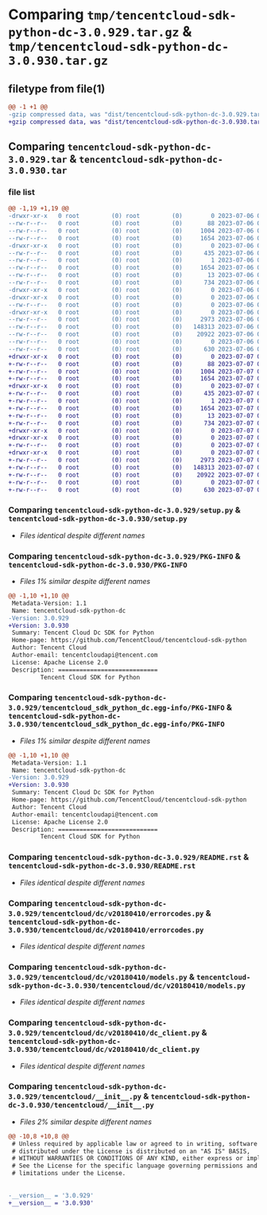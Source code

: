 # Comparing `tmp/tencentcloud-sdk-python-dc-3.0.929.tar.gz` & `tmp/tencentcloud-sdk-python-dc-3.0.930.tar.gz`

## filetype from file(1)

```diff
@@ -1 +1 @@
-gzip compressed data, was "dist/tencentcloud-sdk-python-dc-3.0.929.tar", last modified: Thu Jul  6 00:24:41 2023, max compression
+gzip compressed data, was "dist/tencentcloud-sdk-python-dc-3.0.930.tar", last modified: Fri Jul  7 00:22:17 2023, max compression
```

## Comparing `tencentcloud-sdk-python-dc-3.0.929.tar` & `tencentcloud-sdk-python-dc-3.0.930.tar`

### file list

```diff
@@ -1,19 +1,19 @@
-drwxr-xr-x   0 root         (0) root         (0)        0 2023-07-06 00:24:41.000000 tencentcloud-sdk-python-dc-3.0.929/
--rw-r--r--   0 root         (0) root         (0)       88 2023-07-06 00:24:41.000000 tencentcloud-sdk-python-dc-3.0.929/setup.cfg
--rw-r--r--   0 root         (0) root         (0)     1004 2023-07-06 00:24:41.000000 tencentcloud-sdk-python-dc-3.0.929/setup.py
--rw-r--r--   0 root         (0) root         (0)     1654 2023-07-06 00:24:41.000000 tencentcloud-sdk-python-dc-3.0.929/PKG-INFO
-drwxr-xr-x   0 root         (0) root         (0)        0 2023-07-06 00:24:41.000000 tencentcloud-sdk-python-dc-3.0.929/tencentcloud_sdk_python_dc.egg-info/
--rw-r--r--   0 root         (0) root         (0)      435 2023-07-06 00:24:41.000000 tencentcloud-sdk-python-dc-3.0.929/tencentcloud_sdk_python_dc.egg-info/SOURCES.txt
--rw-r--r--   0 root         (0) root         (0)        1 2023-07-06 00:24:41.000000 tencentcloud-sdk-python-dc-3.0.929/tencentcloud_sdk_python_dc.egg-info/dependency_links.txt
--rw-r--r--   0 root         (0) root         (0)     1654 2023-07-06 00:24:41.000000 tencentcloud-sdk-python-dc-3.0.929/tencentcloud_sdk_python_dc.egg-info/PKG-INFO
--rw-r--r--   0 root         (0) root         (0)       13 2023-07-06 00:24:41.000000 tencentcloud-sdk-python-dc-3.0.929/tencentcloud_sdk_python_dc.egg-info/top_level.txt
--rw-r--r--   0 root         (0) root         (0)      734 2023-07-06 00:24:41.000000 tencentcloud-sdk-python-dc-3.0.929/README.rst
-drwxr-xr-x   0 root         (0) root         (0)        0 2023-07-06 00:24:41.000000 tencentcloud-sdk-python-dc-3.0.929/tencentcloud/
-drwxr-xr-x   0 root         (0) root         (0)        0 2023-07-06 00:24:41.000000 tencentcloud-sdk-python-dc-3.0.929/tencentcloud/dc/
--rw-r--r--   0 root         (0) root         (0)        0 2023-07-06 00:24:41.000000 tencentcloud-sdk-python-dc-3.0.929/tencentcloud/dc/__init__.py
-drwxr-xr-x   0 root         (0) root         (0)        0 2023-07-06 00:24:41.000000 tencentcloud-sdk-python-dc-3.0.929/tencentcloud/dc/v20180410/
--rw-r--r--   0 root         (0) root         (0)     2973 2023-07-06 00:24:41.000000 tencentcloud-sdk-python-dc-3.0.929/tencentcloud/dc/v20180410/errorcodes.py
--rw-r--r--   0 root         (0) root         (0)   148313 2023-07-06 00:24:41.000000 tencentcloud-sdk-python-dc-3.0.929/tencentcloud/dc/v20180410/models.py
--rw-r--r--   0 root         (0) root         (0)    20922 2023-07-06 00:24:41.000000 tencentcloud-sdk-python-dc-3.0.929/tencentcloud/dc/v20180410/dc_client.py
--rw-r--r--   0 root         (0) root         (0)        0 2023-07-06 00:24:41.000000 tencentcloud-sdk-python-dc-3.0.929/tencentcloud/dc/v20180410/__init__.py
--rw-r--r--   0 root         (0) root         (0)      630 2023-07-06 00:24:41.000000 tencentcloud-sdk-python-dc-3.0.929/tencentcloud/__init__.py
+drwxr-xr-x   0 root         (0) root         (0)        0 2023-07-07 00:22:17.000000 tencentcloud-sdk-python-dc-3.0.930/
+-rw-r--r--   0 root         (0) root         (0)       88 2023-07-07 00:22:17.000000 tencentcloud-sdk-python-dc-3.0.930/setup.cfg
+-rw-r--r--   0 root         (0) root         (0)     1004 2023-07-07 00:22:17.000000 tencentcloud-sdk-python-dc-3.0.930/setup.py
+-rw-r--r--   0 root         (0) root         (0)     1654 2023-07-07 00:22:17.000000 tencentcloud-sdk-python-dc-3.0.930/PKG-INFO
+drwxr-xr-x   0 root         (0) root         (0)        0 2023-07-07 00:22:17.000000 tencentcloud-sdk-python-dc-3.0.930/tencentcloud_sdk_python_dc.egg-info/
+-rw-r--r--   0 root         (0) root         (0)      435 2023-07-07 00:22:17.000000 tencentcloud-sdk-python-dc-3.0.930/tencentcloud_sdk_python_dc.egg-info/SOURCES.txt
+-rw-r--r--   0 root         (0) root         (0)        1 2023-07-07 00:22:17.000000 tencentcloud-sdk-python-dc-3.0.930/tencentcloud_sdk_python_dc.egg-info/dependency_links.txt
+-rw-r--r--   0 root         (0) root         (0)     1654 2023-07-07 00:22:17.000000 tencentcloud-sdk-python-dc-3.0.930/tencentcloud_sdk_python_dc.egg-info/PKG-INFO
+-rw-r--r--   0 root         (0) root         (0)       13 2023-07-07 00:22:17.000000 tencentcloud-sdk-python-dc-3.0.930/tencentcloud_sdk_python_dc.egg-info/top_level.txt
+-rw-r--r--   0 root         (0) root         (0)      734 2023-07-07 00:22:17.000000 tencentcloud-sdk-python-dc-3.0.930/README.rst
+drwxr-xr-x   0 root         (0) root         (0)        0 2023-07-07 00:22:17.000000 tencentcloud-sdk-python-dc-3.0.930/tencentcloud/
+drwxr-xr-x   0 root         (0) root         (0)        0 2023-07-07 00:22:17.000000 tencentcloud-sdk-python-dc-3.0.930/tencentcloud/dc/
+-rw-r--r--   0 root         (0) root         (0)        0 2023-07-07 00:22:17.000000 tencentcloud-sdk-python-dc-3.0.930/tencentcloud/dc/__init__.py
+drwxr-xr-x   0 root         (0) root         (0)        0 2023-07-07 00:22:17.000000 tencentcloud-sdk-python-dc-3.0.930/tencentcloud/dc/v20180410/
+-rw-r--r--   0 root         (0) root         (0)     2973 2023-07-07 00:22:17.000000 tencentcloud-sdk-python-dc-3.0.930/tencentcloud/dc/v20180410/errorcodes.py
+-rw-r--r--   0 root         (0) root         (0)   148313 2023-07-07 00:22:17.000000 tencentcloud-sdk-python-dc-3.0.930/tencentcloud/dc/v20180410/models.py
+-rw-r--r--   0 root         (0) root         (0)    20922 2023-07-07 00:22:17.000000 tencentcloud-sdk-python-dc-3.0.930/tencentcloud/dc/v20180410/dc_client.py
+-rw-r--r--   0 root         (0) root         (0)        0 2023-07-07 00:22:17.000000 tencentcloud-sdk-python-dc-3.0.930/tencentcloud/dc/v20180410/__init__.py
+-rw-r--r--   0 root         (0) root         (0)      630 2023-07-07 00:22:17.000000 tencentcloud-sdk-python-dc-3.0.930/tencentcloud/__init__.py
```

### Comparing `tencentcloud-sdk-python-dc-3.0.929/setup.py` & `tencentcloud-sdk-python-dc-3.0.930/setup.py`

 * *Files identical despite different names*

### Comparing `tencentcloud-sdk-python-dc-3.0.929/PKG-INFO` & `tencentcloud-sdk-python-dc-3.0.930/PKG-INFO`

 * *Files 1% similar despite different names*

```diff
@@ -1,10 +1,10 @@
 Metadata-Version: 1.1
 Name: tencentcloud-sdk-python-dc
-Version: 3.0.929
+Version: 3.0.930
 Summary: Tencent Cloud Dc SDK for Python
 Home-page: https://github.com/TencentCloud/tencentcloud-sdk-python
 Author: Tencent Cloud
 Author-email: tencentcloudapi@tencent.com
 License: Apache License 2.0
 Description: ============================
         Tencent Cloud SDK for Python
```

### Comparing `tencentcloud-sdk-python-dc-3.0.929/tencentcloud_sdk_python_dc.egg-info/PKG-INFO` & `tencentcloud-sdk-python-dc-3.0.930/tencentcloud_sdk_python_dc.egg-info/PKG-INFO`

 * *Files 1% similar despite different names*

```diff
@@ -1,10 +1,10 @@
 Metadata-Version: 1.1
 Name: tencentcloud-sdk-python-dc
-Version: 3.0.929
+Version: 3.0.930
 Summary: Tencent Cloud Dc SDK for Python
 Home-page: https://github.com/TencentCloud/tencentcloud-sdk-python
 Author: Tencent Cloud
 Author-email: tencentcloudapi@tencent.com
 License: Apache License 2.0
 Description: ============================
         Tencent Cloud SDK for Python
```

### Comparing `tencentcloud-sdk-python-dc-3.0.929/README.rst` & `tencentcloud-sdk-python-dc-3.0.930/README.rst`

 * *Files identical despite different names*

### Comparing `tencentcloud-sdk-python-dc-3.0.929/tencentcloud/dc/v20180410/errorcodes.py` & `tencentcloud-sdk-python-dc-3.0.930/tencentcloud/dc/v20180410/errorcodes.py`

 * *Files identical despite different names*

### Comparing `tencentcloud-sdk-python-dc-3.0.929/tencentcloud/dc/v20180410/models.py` & `tencentcloud-sdk-python-dc-3.0.930/tencentcloud/dc/v20180410/models.py`

 * *Files identical despite different names*

### Comparing `tencentcloud-sdk-python-dc-3.0.929/tencentcloud/dc/v20180410/dc_client.py` & `tencentcloud-sdk-python-dc-3.0.930/tencentcloud/dc/v20180410/dc_client.py`

 * *Files identical despite different names*

### Comparing `tencentcloud-sdk-python-dc-3.0.929/tencentcloud/__init__.py` & `tencentcloud-sdk-python-dc-3.0.930/tencentcloud/__init__.py`

 * *Files 2% similar despite different names*

```diff
@@ -10,8 +10,8 @@
 # Unless required by applicable law or agreed to in writing, software
 # distributed under the License is distributed on an "AS IS" BASIS,
 # WITHOUT WARRANTIES OR CONDITIONS OF ANY KIND, either express or implied.
 # See the License for the specific language governing permissions and
 # limitations under the License.
 
 
-__version__ = '3.0.929'
+__version__ = '3.0.930'
```

